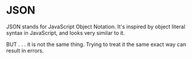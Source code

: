 # JSON

JSON stands for JavaScript Object Notation. It's inspired by object literal syntax in JavaScript, and looks very similar to it.

BUT . . . it is not the same thing. Trying to treat it the same exact way can result in errors.